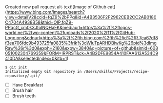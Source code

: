 # 
Created new pull request 
alt-text![Image of Github cat] (https://www.bing.com/images/search?view=detailV2&ccid=fqZ9%2bPPq&id=A4B3536F2F2962CEB2CC2AB0180C4704A4938B58&thid=OIP.fqZ9-PPqcG_cm0k3JfoINQHaEK&mediaurl=https%3a%2f%2flogos-world.net%2fwp-content%2fuploads%2f2020%2f11%2fGitHub-Logo.png&cdnurl=https%3a%2f%2fth.bing.com%2fth%2fid%2fR.7ea67df8f3ea706fdc9b493725fa0835%3frik%3dWIuTpARHDBiwKg%26pid%3dImgRaw%26r%3d0&exph=2160&expw=3840&q=picture+of+github&simid=608051002304769359&FORM=IRPRST&ck=A4B2DFE9854A410FAA613A534D9410DA&selectedIndex=0&itb=1)
```
$ git init
Initialized empty Git repository in /Users/skills/Projects/recipe-repository/.git/
```
- [ ] Have Breakfast
- [ ] Brush hair
- [ ] Brush teeth
